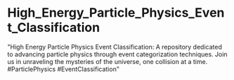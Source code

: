 # High_Energy_Particle_Physics_Event_Classification
"High Energy Particle Physics Event Classification: A repository dedicated to advancing particle physics through event categorization techniques. Join us in unraveling the mysteries of the universe, one collision at a time. #ParticlePhysics #EventClassification"
